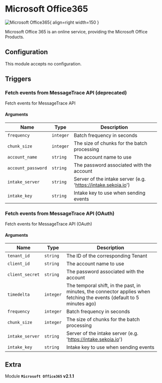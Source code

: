 # Microsoft Office365

![Microsoft Office365](/assets/playbooks/library/microsoft-office365.png){ align=right width=150 }

Microsoft Office 365 is an online service, providing the Microsoft Office Products.

## Configuration

This module accepts no configuration.

## Triggers

### Fetch events from MessageTrace API (deprecated)

Fetch events for MessageTrace API

#### Arguments

| Name      |  Type   |  Description  |
| --------- | ------- | --------------------------- |
| `frequency` | `integer` | Batch frequency in seconds |
| `chunk_size` | `integer` | The size of chunks for the batch processing |
| `account_name` | `string` | The account name to use |
| `account_password` | `string` | The password associated with the account |
| `intake_server` | `string` | Server of the intake server (e.g. 'https://intake.sekoia.io') |
| `intake_key` | `string` | Intake key to use when sending events |


### Fetch events from MessageTrace API (OAuth)

Fetch events for MessageTrace API (OAuth)

#### Arguments

| Name      |  Type   |  Description  |
| --------- | ------- | --------------------------- |
| `tenant_id` | `string` | The ID of the corresponding Tenant |
| `client_id` | `string` | The account name to use |
| `client_secret` | `string` | The password associated with the account |
| `timedelta` | `integer` | The temporal shift, in the past, in minutes, the connector applies when fetching the events (default to 5 minutes ago) |
| `frequency` | `integer` | Batch frequency in seconds |
| `chunk_size` | `integer` | The size of chunks for the batch processing |
| `intake_server` | `string` | Server of the intake server (e.g. 'https://intake.sekoia.io') |
| `intake_key` | `string` | Intake key to use when sending events |


## Extra

Module **`Microsoft Office365` v2.1.1**